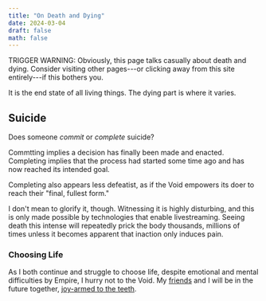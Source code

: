 ```yaml
---
title: "On Death and Dying"
date: 2024-03-04
draft: false
math: false
---
```


TRIGGER WARNING: Obviously, this page talks casually about death and
dying. Consider visiting other pages---or clicking away from this site
entirely---if this bothers you.

It is the end state of all living things. The dying part is where it
varies.

## Suicide

Does someone *commit* or *complete* suicide?

Commtting implies a decision has finally been made and enacted.
Completing implies that the process had started some time ago and has
now reached its intended goal.

Completing also appears less defeatist, as if the Void empowers its doer
to reach their "final, fullest form."

I don't mean to glorify it, though. Witnessing it is highly disturbing,
and this is only made possible by technologies that enable
livestreaming. Seeing death this intense will repeatedly prick the body
thousands, millions of times unless it becomes apparent that inaction
only induces pain.

### Choosing Life

As I both continue and struggle to choose life, despite emotional and
mental difficulties by Empire, I hurry not to the Void. My
[friends](/friendship) and I will be in the future together,
[joy-armed to the teeth](/revolution).
